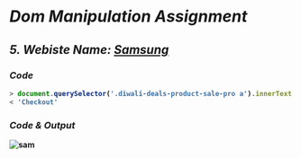 # _Dom Manipulation Assignment_



## _5. Webiste Name: [Samsung](https://www.samsung.com/in/offer/online/samsung-fest/)_
<b>

### _Code_

```javascript
> document.querySelector('.diwali-deals-product-sale-pro a').innerText = "Checkout"
< 'Checkout'
```


### _Code & Output_
![sam](https://user-images.githubusercontent.com/91872149/209292064-9e6709c3-932f-4c43-be2c-180a10af5644.png)




</b>
